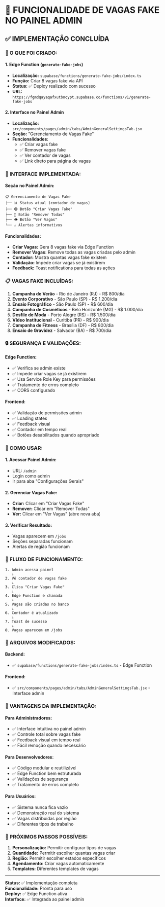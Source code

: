 # 🎯 FUNCIONALIDADE DE VAGAS FAKE NO PAINEL ADMIN

## ✅ **IMPLEMENTAÇÃO CONCLUÍDA**

### **🔧 O QUE FOI CRIADO:**

#### **1. Edge Function (`generate-fake-jobs`)**
- **Localização:** `supabase/functions/generate-fake-jobs/index.ts`
- **Função:** Criar 8 vagas fake via API
- **Status:** ✅ Deploy realizado com sucesso
- **URL:** `https://fgmdqayaqafxutbncypt.supabase.co/functions/v1/generate-fake-jobs`

#### **2. Interface no Painel Admin**
- **Localização:** `src/components/pages/admin/tabs/AdminGeneralSettingsTab.jsx`
- **Seção:** "Gerenciamento de Vagas Fake"
- **Funcionalidades:**
  - ✅ Criar vagas fake
  - ✅ Remover vagas fake
  - ✅ Ver contador de vagas
  - ✅ Link direto para página de vagas

### **🎨 INTERFACE IMPLEMENTADA:**

#### **Seção no Painel Admin:**
```
📋 Gerenciamento de Vagas Fake
├── 📊 Status atual (contador de vagas)
├── 🟢 Botão "Criar Vagas Fake" 
├── 🔴 Botão "Remover Todas"
├── 👁️ Botão "Ver Vagas"
└── ⚠️ Alertas informativos
```

#### **Funcionalidades:**
- **Criar Vagas:** Gera 8 vagas fake via Edge Function
- **Remover Vagas:** Remove todas as vagas criadas pelo admin
- **Contador:** Mostra quantas vagas fake existem
- **Validação:** Impede criar vagas se já existirem
- **Feedback:** Toast notifications para todas as ações

### **📋 VAGAS FAKE INCLUÍDAS:**

1. **Campanha de Verão** - Rio de Janeiro (RJ) - R$ 800/dia
2. **Evento Corporativo** - São Paulo (SP) - R$ 1.200/dia
3. **Ensaio Fotográfico** - São Paulo (SP) - R$ 600/dia
4. **Campanha de Cosméticos** - Belo Horizonte (MG) - R$ 1.000/dia
5. **Desfile de Moda** - Porto Alegre (RS) - R$ 1.500/dia
6. **Vídeo Institucional** - Curitiba (PR) - R$ 900/dia
7. **Campanha de Fitness** - Brasília (DF) - R$ 800/dia
8. **Ensaio de Gravidez** - Salvador (BA) - R$ 700/dia

### **🔒 SEGURANÇA E VALIDAÇÕES:**

#### **Edge Function:**
- ✅ Verifica se admin existe
- ✅ Impede criar vagas se já existirem
- ✅ Usa Service Role Key para permissões
- ✅ Tratamento de erros completo
- ✅ CORS configurado

#### **Frontend:**
- ✅ Validação de permissões admin
- ✅ Loading states
- ✅ Feedback visual
- ✅ Contador em tempo real
- ✅ Botões desabilitados quando apropriado

### **🚀 COMO USAR:**

#### **1. Acessar Painel Admin:**
- URL: `/admin`
- Login como admin
- Ir para aba "Configurações Gerais"

#### **2. Gerenciar Vagas Fake:**
- **Criar:** Clicar em "Criar Vagas Fake"
- **Remover:** Clicar em "Remover Todas"
- **Ver:** Clicar em "Ver Vagas" (abre nova aba)

#### **3. Verificar Resultado:**
- Vagas aparecem em `/jobs`
- Seções separadas funcionam
- Alertas de região funcionam

### **🔄 FLUXO DE FUNCIONAMENTO:**

```
1. Admin acessa painel
   ↓
2. Vê contador de vagas fake
   ↓
3. Clica "Criar Vagas Fake"
   ↓
4. Edge Function é chamada
   ↓
5. Vagas são criadas no banco
   ↓
6. Contador é atualizado
   ↓
7. Toast de sucesso
   ↓
8. Vagas aparecem em /jobs
```

### **📁 ARQUIVOS MODIFICADOS:**

#### **Backend:**
- ✅ `supabase/functions/generate-fake-jobs/index.ts` - Edge Function

#### **Frontend:**
- ✅ `src/components/pages/admin/tabs/AdminGeneralSettingsTab.jsx` - Interface admin

### **🎯 VANTAGENS DA IMPLEMENTAÇÃO:**

#### **Para Administradores:**
- ✅ Interface intuitiva no painel admin
- ✅ Controle total sobre vagas fake
- ✅ Feedback visual em tempo real
- ✅ Fácil remoção quando necessário

#### **Para Desenvolvedores:**
- ✅ Código modular e reutilizável
- ✅ Edge Function bem estruturada
- ✅ Validações de segurança
- ✅ Tratamento de erros completo

#### **Para Usuários:**
- ✅ Sistema nunca fica vazio
- ✅ Demonstração real do sistema
- ✅ Vagas distribuídas por região
- ✅ Diferentes tipos de trabalho

### **🔮 PRÓXIMOS PASSOS POSSÍVEIS:**

1. **Personalização:** Permitir configurar tipos de vagas
2. **Quantidade:** Permitir escolher quantas vagas criar
3. **Região:** Permitir escolher estados específicos
4. **Agendamento:** Criar vagas automaticamente
5. **Templates:** Diferentes templates de vagas

---

**Status:** ✅ Implementação completa  
**Funcionalidade:** Pronta para uso  
**Deploy:** ✅ Edge Function ativa  
**Interface:** ✅ Integrada ao painel admin 